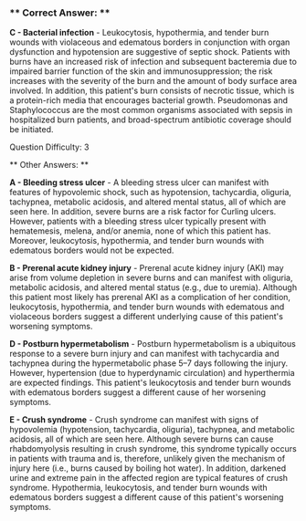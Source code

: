### ** Correct Answer: **

**C - Bacterial infection** - Leukocytosis, hypothermia, and tender burn wounds with violaceous and edematous borders in conjunction with organ dysfunction and hypotension are suggestive of septic shock. Patients with burns have an increased risk of infection and subsequent bacteremia due to impaired barrier function of the skin and immunosuppression; the risk increases with the severity of the burn and the amount of body surface area involved. In addition, this patient's burn consists of necrotic tissue, which is a protein-rich media that encourages bacterial growth. Pseudomonas and Staphylococcus are the most common organisms associated with sepsis in hospitalized burn patients, and broad-spectrum antibiotic coverage should be initiated.

Question Difficulty: 3

** Other Answers: **

**A - Bleeding stress ulcer** - A bleeding stress ulcer can manifest with features of hypovolemic shock, such as hypotension, tachycardia, oliguria, tachypnea, metabolic acidosis, and altered mental status, all of which are seen here. In addition, severe burns are a risk factor for Curling ulcers. However, patients with a bleeding stress ulcer typically present with hematemesis, melena, and/or anemia, none of which this patient has. Moreover, leukocytosis, hypothermia, and tender burn wounds with edematous borders would not be expected.

**B - Prerenal acute kidney injury** - Prerenal acute kidney injury (AKI) may arise from volume depletion in severe burns and can manifest with oliguria, metabolic acidosis, and altered mental status (e.g., due to uremia). Although this patient most likely has prerenal AKI as a complication of her condition, leukocytosis, hypothermia, and tender burn wounds with edematous and violaceous borders suggest a different underlying cause of this patient's worsening symptoms.

**D - Postburn hypermetabolism** - Postburn hypermetabolism is a ubiquitous response to a severe burn injury and can manifest with tachycardia and tachypnea during the hypermetabolic phase 5–7 days following the injury. However, hypertension (due to hyperdynamic circulation) and hyperthermia are expected findings. This patient's leukocytosis and tender burn wounds with edematous borders suggest a different cause of her worsening symptoms.

**E - Crush syndrome** - Crush syndrome can manifest with signs of hypovolemia (hypotension, tachycardia, oliguria), tachypnea, and metabolic acidosis, all of which are seen here. Although severe burns can cause rhabdomyolysis resulting in crush syndrome, this syndrome typically occurs in patients with trauma and is, therefore, unlikely given the mechanism of injury here (i.e., burns caused by boiling hot water). In addition, darkened urine and extreme pain in the affected region are typical features of crush syndrome. Hypothermia, leukocytosis, and tender burn wounds with edematous borders suggest a different cause of this patient's worsening symptoms.

